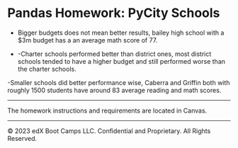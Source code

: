 # Pandas Homework: PyCity Schools
- Bigger budgets does not mean better results, bailey high school with a $3m budget has a an average math score of 77.

- -Charter schools performed better than district ones, most district schools tended to have a higher budget and still performed worse than the charter schools.

-Smaller schools did better performance wise, Caberra and Griffin both with roughly 1500 students have around 83 average reading and math scores.


- - - 

The homework instructions and requirements are located in Canvas.

- - -

© 2023 edX Boot Camps LLC. Confidential and Proprietary. All Rights Reserved.
